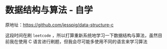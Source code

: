 # 数据结构与算法 - 自学

原地址：<https://github.com/jesspig/data-structure-c>

这段时间在刷 `leetcode` ，所以打算重新系统地学习一下数据结构与算法，虽然目前我在使用 C 语言进行刷题，但我会尽可能多使用不同的语言来学习算法
